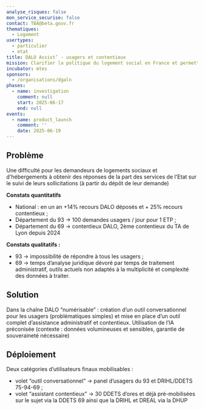```yaml
---
analyse_risques: false
mon_service_securise: false
contact: TBA@beta.gouv.fr
thematiques:
  - Logement
usertypes:
  - particulier
  - etat
title: DALO Assist’ - usagers et contentieux
mission: Clarifier la politique du logement social en France et permettre aux publics vulnérables de la comprendre
incubator: mtes
sponsors:
  - /organisations/dgaln
phases:
  - name: investigation
    comment: null
    start: 2025-06-17
    end: null
events:
  - name: product_launch
    comment: ''
    date: 2025-06-19
---
```



## Problème

Une difficulté pour les demandeurs de logements sociaux et d'hébergements à obtenir des réponses de la part des services de l'Etat sur le suivi de leurs sollicitations (à partir du dépôt de leur demande)

**Constats quantitatifs**
* National : en un an +14% recours DALO déposés et + 25% recours contentieux ;
* Département du 93 -> 100 demandes usagers / jour pour 1 ETP ;
*  Département du 69 -> contentieux DALO, 2ème contentieux du TA de Lyon depuis 2024

                                                                                                                       

**Constats qualitatifs :**
* 93 -> impossibilité de répondre à tous les usagers ;
* 69 -> temps d’analyse juridique dévoré par temps de traitement administratif, outils actuels non adaptés à la multiplicité et complexité des données à traiter.


## Solution

Dans la chaîne DALO “numérisable” : création d’un outil conversationnel pour les usagers (problématiques simples) et mise en place d’un outil complet d’assistance administratif et contentieux. Utilisation de l’IA préconisée (contexte : données volumineuses et sensibles, garantie de souveraineté nécessaire)

## Déploiement

Deux catégories d’utilisateurs finaux mobilisables :
* volet “outil conversationnel” -> panel d’usagers du 93 et DRIHL/DDETS 75-94-69 ;
*  volet “assistant contentieux” -> 30 DDETS d’ores et déjà pré-mobilisées sur le sujet via la DDETS 69 ainsi que la DRIHL et DREAL via la DHUP


